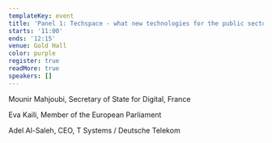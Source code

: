 ```yaml
---
templateKey: event
title: 'Panel 1: Techspace - what new technologies for the public sector?'
starts: '11:00'
ends: '12:15'
venue: Gold Hall
color: purple
register: true
readMore: true
speakers: []
---
```


Mounir Mahjoubi, Secretary of State for Digital, France

Eva Kaili, Member of the European Parliament

Adel Al-Saleh, CEO, T Systems / Deutsche Telekom
